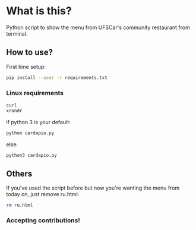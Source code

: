 # What is this?
Python script to show the menu from UFSCar's community restaurant from terminal.

## How to use?
First time setup:
```bash
pip install --user -r requirements.txt
```

### Linux requirements
```bash
curl
xrandr
```

if python 3 is your default:
```bash
python cardapio.py
```

else:
```bash
python3 cardapio.py
```


## Others
If you've used the script before but now you're wanting the menu from today on, just remove ru.html:
```bash
rm ru.html
```

### Accepting contributions!
